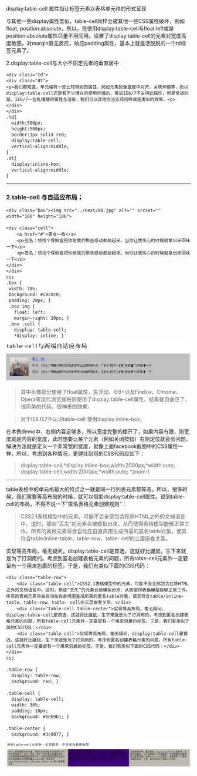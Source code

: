 display:table-cell 属性指让标签元素以表格单元格的形式呈现

与其他一些display属性类似，table-cell同样会被其他一些CSS属性破坏，例如float, position:absolute，所以，在使用display:table-cell与float:left或是position:absolute属性尽量不用同用。设置了display:table-cell的元素对宽度高度敏感，对margin值无反应，响应padding属性，基本上就是活脱脱的一个td标签元素了。


2.display:table-cell与大小不固定元素的垂直居中
```
<div class="td">
<div class="dt">
<p>我们都知道，单元格有一些比较特别的属性，例如元素的垂直居中对齐，关联伸缩等，所以display:table-cell还是有不少潜在的使用价值的，虽说IE6/7不支持此属性，但是幸运的是，IE6/7一些乱糟糟的属性与渲染，我们可以其他方法实现同样或是类似的效果。<p>
</div>
</div>
.td{
  width:500px;
  height:500px;
  border:1px solid red;
  display:table-cell;
  vertical-align:middle;
}
.dt{
  display:inline-box;
  vertical-align:middle;
}
```
---
### 2.table-cell 与自适应布局；
````
<div class="box"><img src="../next/80.jpg" alt="" srcset="" width="100" height="100">

<div class="cell">
    <a href="#">美女一枚</a>
    <p>签名：想找个保鲜盒把你给我的那些感动都装起来。当你让我伤心的时候就拿出来回味一下</p>
    <p>签名：想找个保鲜盒把你给我的那些感动都装起来。当你让我伤心的时候就拿出来回味一下</p>
</div>
</div>
css
.box {
 width: 70%;
 background: #c0c0c0;
 padding: 20px; }
 .box img {
   float: left;
   margin-right: 20px; }
 .box .cell {
   display: table-cell;
   *display: inline; }
````
![ting](./ting.png)
> 其中头像部分使用了float属性，左浮动，IE8+以及Firefox、Chrome、Opera等现代浏览器右侧使用了display:table-cell属性，结果就自适应了，很简单的代码，很神奇的效果。

>对于IE6 IE7不认识table-cell 使用display:inline-box;

在本例demo中，右侧内容足够多，所以宽度完整的撑开了，如果内容有限，则宽度就是内容的宽度，此时想要让某个元素（例如关闭按钮）右侧定位就会有问题，解决方法就是定义一个非常宽的宽度，就像上面facebook截图中的CSS属性一样，所以，考虑到各种情况，更健壮耐用的CSS代码应如下：
>display:table-cell;*display:inline-box;width:2000px;*width:auto;
>display:table-cell;width:2000px;*width:auto; *zoom:1

---
table表格中的单元格最大的特点之一就是同一行列表元素都等高。所以，很多时候，我们需要等高布局的时候，就可以借助display:table-cell属性。说到table-cell的布局，不得不说一下“匿名表格元素创建规则”：
>CSS2.1表格模型中的元素，可能不会全部包含在除HTML之外的文档语言中。这时，那些“丢失”的元素会被模拟出来，从而使得表格模型能够正常工作。所有的表格元素将会自动在自身周围生成所需的匿名table对象，使其符合table/inline-table、table-row、table-
cell的三层嵌套关系。

实现等高布局，毫无疑问，display:table-cell是首选，这就好比鼹鼠，生下来就是为了打洞用的。考虑到匿名创建表格元素的问题，所有table-cell元素外一定要留有一个用来包裹的标签。于是，我们有类似下面的CSS代码：

````
<div class="table-row">
    <div class="table-cell">CSS2.1表格模型中的元素，可能不会全部包含在除HTML之外的文档语言中。这时，那些“丢失”的元素会被模拟出来，从而使得表格模型能够正常工作。所有的表格元素将会自动在自身周围生成所需的匿名table对象，使其符合table/inline-table、table-row、table- cell的三层嵌套关系。</div>
    <div class="table-cell table-center">实现等高布局，毫无疑问，display:table-cell是首选，这就好比鼹鼠，生下来就是为了打洞用的。考虑到匿名创建表格元素的问题，所有table-cell元素外一定要留有一个用来包裹的标签。于是，我们有类似下面的CSS代码：</div>
    <div class="table-cell">实现等高布局，毫无疑问，display:table-cell是首选，这就好比鼹鼠，生下来就是为了打洞用的。考虑到匿名创建表格元素的问题，所有table-cell元素外一定要留有一个用来包裹的标签。于是，我们有类似下面的CSS代码：</div>
</div>
css

.table-row {
  display: table-row;
  background: red; }

.table-cell {
  display: table-cell;
  width: 30%;
  padding: 10px;
  background: #beb9b1; }

.table-center {
  background: #3c0077; }
````
![img](./ting1.png)
